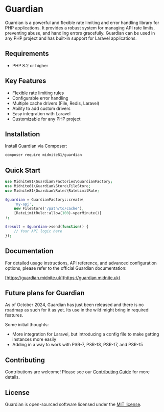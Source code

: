 # Guardian

Guardian is a powerful and flexible rate limiting and error handling library for PHP applications. It provides a robust
system for managing API rate limits, preventing abuse, and handling errors gracefully. Guardian can be used in any PHP
project and has built-in support for Laravel applications.

## Requirements

- PHP 8.2 or higher

## Key Features

- Flexible rate limiting rules
- Configurable error handling
- Multiple cache drivers (File, Redis, Laravel)
- Ability to add custom drivers
- Easy integration with Laravel
- Customizable for any PHP project

## Installation

Install Guardian via Composer:

```bash
composer require midnite81/guardian
```

## Quick Start

```php
use Midnite81\Guardian\Factories\GuardianFactory;
use Midnite81\Guardian\Store\FileStore;
use Midnite81\Guardian\Rules\RateLimitRule;

$guardian = GuardianFactory::create(
    'my-api',
    new FileStore('/path/to/cache'),
    [RateLimitRule::allow(100)->perMinute()]
);

$result = $guardian->send(function() {
    // Your API logic here
});
```

## Documentation

For detailed usage instructions, API reference, and advanced configuration options, please refer to the official
Guardian documentation:

[https://guardian.midnite.uk](https://guardian.midnite.uk)

## Future plans for Guardian

As of October 2024, Guardian has just been released and there is no roadmap as such for it as yet. Its use in the wild
might bring in required features.

Some initial thoughts:

- More integration for Laravel, but introducing a config file to make getting instances more easily
- Adding in a way to work with PSR-7, PSR-18, PSR-17, and PSR-15

## Contributing

Contributions are welcome! Please see our [Contributing Guide](CONTRIBUTING.md) for more details.

## License

Guardian is open-sourced software licensed under the [MIT license](LICENSE).